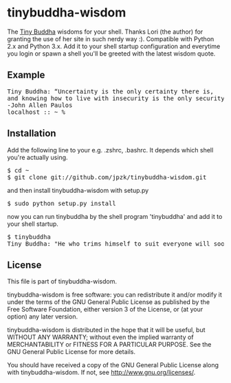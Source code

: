 # tinybuddha-wisdom

The [Tiny Buddha](http://www.tinybuddha.com) wisdoms for your shell. Thanks Lori (the author) for granting the use of her site in such nerdy way :). Compatible with Python 2.x and Python 3.x. Add it to your shell startup configuration and everytime you login or spawn a shell you'll be greeted with the latest wisdom quote. 

## Example

<pre>
Tiny Buddha: “Uncertainty is the only certainty there is, 
and knowing how to live with insecurity is the only security.” 
-John Allen Paulos
localhost :: ~ % 
</pre>

## Installation

Add the following line to your e.g. .zshrc, .bashrc. It depends which shell you're actually using.   

<pre>
$ cd ~
$ git clone git://github.com/jpzk/tinybuddha-wisdom.git
</pre>

and then install tinybuddha-wisdom with setup.py

<pre>
$ sudo python setup.py install
</pre>

now you can run tinybuddha by the shell program 'tinybuddha' and add it to your shell startup.

<pre>
$ tinybuddha
Tiny Buddha: "He who trims himself to suit everyone will soon whittle himself away." ~Raymond Hull
</pre>

## License 

This file is part of tinybuddha-wisdom.

tinybuddha-wisdom is free software: you can redistribute it and/or modify
it under the terms of the GNU General Public License as published by
the Free Software Foundation, either version 3 of the License, or
(at your option) any later version.

tinybuddha-wisdom is distributed in the hope that it will be useful,
but WITHOUT ANY WARRANTY; without even the implied warranty of
MERCHANTABILITY or FITNESS FOR A PARTICULAR PURPOSE.  See the
GNU General Public License for more details.

You should have received a copy of the GNU General Public License
along with tinybuddha-wisdom. If not, see <http://www.gnu.org/licenses/>.



